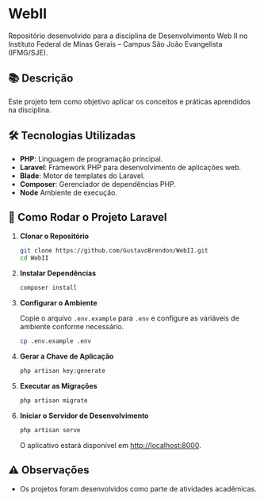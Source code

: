 
# WebII

Repositório desenvolvido para a disciplina de Desenvolvimento Web II no Instituto Federal de Minas Gerais – Campus São João Evangelista (IFMG/SJE).

## 📚 Descrição

Este projeto tem como objetivo aplicar os conceitos e práticas aprendidos na disciplina.

## 🛠 Tecnologias Utilizadas

- **PHP**: Linguagem de programação principal.
- **Laravel**: Framework PHP para desenvolvimento de aplicações web.
- **Blade**: Motor de templates do Laravel.
- **Composer**: Gerenciador de dependências PHP.
- **Node** Ambiente de execução.


## 🚀 Como Rodar o Projeto Laravel

1. **Clonar o Repositório**

   ```bash
   git clone https://github.com/GustavoBrendon/WebII.git
   cd WebII
   ```

2. **Instalar Dependências**

   ```bash
   composer install
   ```

3. **Configurar o Ambiente**

   Copie o arquivo `.env.example` para `.env` e configure as variáveis de ambiente conforme necessário.

   ```bash
   cp .env.example .env
   ```

4. **Gerar a Chave de Aplicação**

   ```bash
   php artisan key:generate
   ```

5. **Executar as Migrações**

   ```bash
   php artisan migrate
   ```

6. **Iniciar o Servidor de Desenvolvimento**

   ```bash
   php artisan serve
   ```

   O aplicativo estará disponível em [http://localhost:8000](http://localhost:8000).

## ⚠️ Observações

- Os projetos foram desenvolvidos como parte de atividades acadêmicas.
